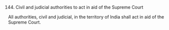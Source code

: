 144. Civil and judicial authorities to act in aid of the Supreme Court

All authorities, civil and judicial, in the territory of India shall act in aid of the Supreme Court.

